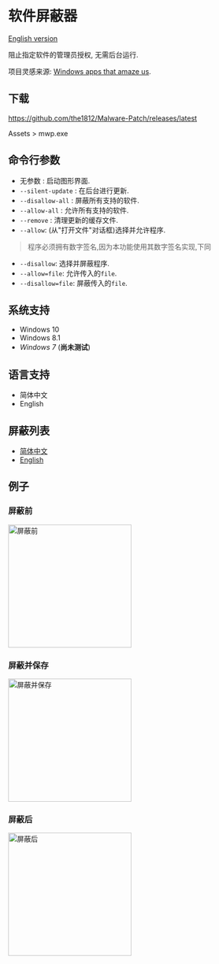# 软件屏蔽器
[English version](README.en-US.md)

阻止指定软件的管理员授权, 无需后台运行.

项目灵感来源: [Windows apps that amaze us](https://amazing-apps.gitbooks.io/windows-apps-that-amaze-us/zh-CN/blacklist.html).

## 下载
https://github.com/the1812/Malware-Patch/releases/latest

Assets > mwp.exe

## 命令行参数
- 无参数 : 启动图形界面.
- `--silent-update` : 在后台进行更新.
- `--disallow-all` : 屏蔽所有支持的软件.
- `--allow-all` : 允许所有支持的软件.
- `--remove` : 清理更新的缓存文件.
- `--allow`: (从"打开文件"对话框)选择并允许程序.
> 程序必须拥有数字签名,因为本功能使用其数字签名实现,下同
- `--disallow`: 选择并屏蔽程序.
- `--allow=file`: 允许传入的`file`.
- `--disallow=file`: 屏蔽传入的`file`.

## 系统支持
- Windows 10
- Windows 8.1
- *Windows 7* (**尚未测试**)

## 语言支持
- 简体中文
- English

## 屏蔽列表
- [简体中文](Block-List.zh-CN.md)
- [English](Block-List.en-US.md)

## 例子
### 屏蔽前

<img height="250" alt="屏蔽前" src="https://cdn.jsdelivr.net/gh/the1812/Malware-Patch@master/before.png">

### 屏蔽并保存

<img height="250" alt="屏蔽并保存" src="https://cdn.jsdelivr.net/gh/the1812/Malware-Patch@master/disallow.png">

### 屏蔽后

<img height="250" alt="屏蔽后" src="https://cdn.jsdelivr.net/gh/the1812/Malware-Patch@master/after.png">
